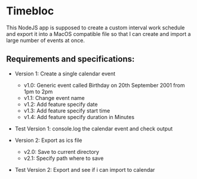 # Timebloc
This NodeJS app is supposed to create a custom interval work schedule and export it into a MacOS compatible file so that I can create and import a large number of events at once.

## Requirements and specifications:
- Version 1: Create a single calendar event
  - v1.0: Generic event called Birthday on 20th September 2001 from 1pm to 2pm
  - v1.1: Change event name
  - v1.2: Add feature specify date
  - v1.3: Add feature specify start time
  - v1.4: Add feature specify duration in Minutes
- Test Version 1: console.log the calendar event and check output

- Version 2: Export as ics file
  - v2.0: Save to current directory
  - v2.1: Specify path where to save
- Test Version 2: Export and see if i can import to calendar
